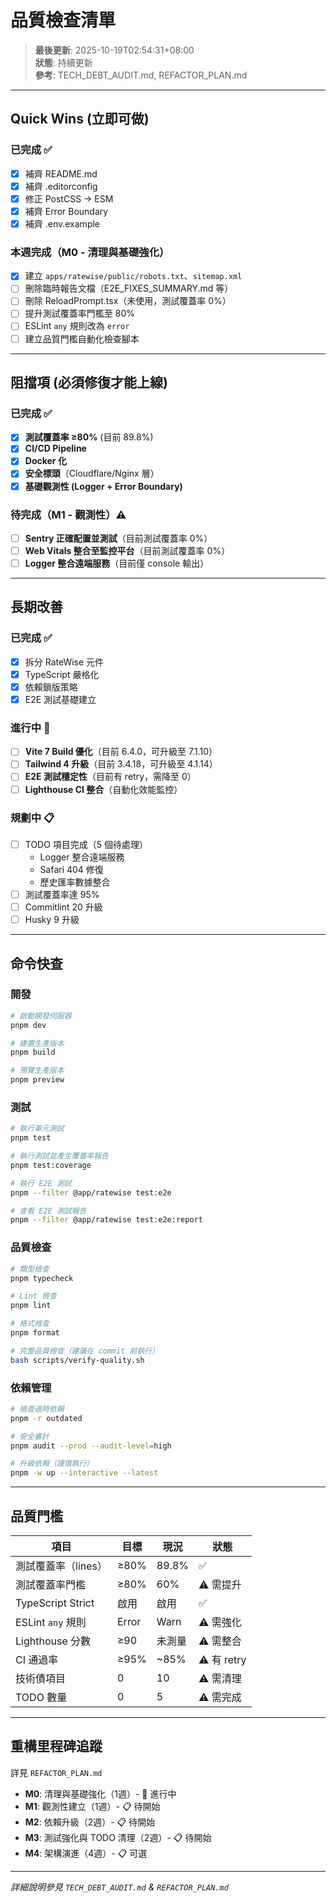 # 品質檢查清單

> **最後更新**: 2025-10-19T02:54:31+08:00  
> **狀態**: 持續更新  
> **參考**: TECH_DEBT_AUDIT.md, REFACTOR_PLAN.md

---

## Quick Wins (立即可做)

### 已完成 ✅

- [x] 補齊 README.md
- [x] 補齊 .editorconfig
- [x] 修正 PostCSS → ESM
- [x] 補齊 Error Boundary
- [x] 補齊 .env.example

### 本週完成（M0 - 清理與基礎強化）

- [x] 建立 `apps/ratewise/public/robots.txt`、`sitemap.xml`
- [ ] 刪除臨時報告文檔（E2E_FIXES_SUMMARY.md 等）
- [ ] 刪除 ReloadPrompt.tsx（未使用，測試覆蓋率 0%）
- [ ] 提升測試覆蓋率門檻至 80%
- [ ] ESLint `any` 規則改為 `error`
- [ ] 建立品質門檻自動化檢查腳本

---

## 阻擋項 (必須修復才能上線)

### 已完成 ✅

- [x] **測試覆蓋率 ≥80%** (目前 89.8%)
- [x] **CI/CD Pipeline**
- [x] **Docker 化**
- [x] **安全標頭**（Cloudflare/Nginx 層）
- [x] **基礎觀測性 (Logger + Error Boundary)**

### 待完成（M1 - 觀測性）⚠️

- [ ] **Sentry 正確配置並測試**（目前測試覆蓋率 0%）
- [ ] **Web Vitals 整合至監控平台**（目前測試覆蓋率 0%）
- [ ] **Logger 整合遠端服務**（目前僅 console 輸出）

---

## 長期改善

### 已完成 ✅

- [x] 拆分 RateWise 元件
- [x] TypeScript 嚴格化
- [x] 依賴鎖版策略
- [x] E2E 測試基礎建立

### 進行中 🔄

- [ ] **Vite 7 Build 優化**（目前 6.4.0，可升級至 7.1.10）
- [ ] **Tailwind 4 升級**（目前 3.4.18，可升級至 4.1.14）
- [ ] **E2E 測試穩定性**（目前有 retry，需降至 0）
- [ ] **Lighthouse CI 整合**（自動化效能監控）

### 規劃中 📋

- [ ] TODO 項目完成（5 個待處理）
  - Logger 整合遠端服務
  - Safari 404 修復
  - 歷史匯率數據整合
- [ ] 測試覆蓋率達 95%
- [ ] Commitlint 20 升級
- [ ] Husky 9 升級

---

## 命令快查

### 開發

```bash
# 啟動開發伺服器
pnpm dev

# 建置生產版本
pnpm build

# 預覽生產版本
pnpm preview
```

### 測試

```bash
# 執行單元測試
pnpm test

# 執行測試並產生覆蓋率報告
pnpm test:coverage

# 執行 E2E 測試
pnpm --filter @app/ratewise test:e2e

# 查看 E2E 測試報告
pnpm --filter @app/ratewise test:e2e:report
```

### 品質檢查

```bash
# 類型檢查
pnpm typecheck

# Lint 檢查
pnpm lint

# 格式檢查
pnpm format

# 完整品質檢查（建議在 commit 前執行）
bash scripts/verify-quality.sh
```

### 依賴管理

```bash
# 檢查過時依賴
pnpm -r outdated

# 安全審計
pnpm audit --prod --audit-level=high

# 升級依賴（謹慎執行）
pnpm -w up --interactive --latest
```

---

## 品質門檻

| 項目                | 目標  | 現況   | 狀態        |
| ------------------- | ----- | ------ | ----------- |
| 測試覆蓋率（lines） | ≥80%  | 89.8%  | ✅          |
| 測試覆蓋率門檻      | ≥80%  | 60%    | ⚠️ 需提升   |
| TypeScript Strict   | 啟用  | 啟用   | ✅          |
| ESLint `any` 規則   | Error | Warn   | ⚠️ 需強化   |
| Lighthouse 分數     | ≥90   | 未測量 | ⚠️ 需整合   |
| CI 通過率           | ≥95%  | ~85%   | ⚠️ 有 retry |
| 技術債項目          | 0     | 10     | ⚠️ 需清理   |
| TODO 數量           | 0     | 5      | ⚠️ 需完成   |

---

## 重構里程碑追蹤

詳見 `REFACTOR_PLAN.md`

- **M0**: 清理與基礎強化（1週）- 🔄 進行中
- **M1**: 觀測性建立（1週）- 📋 待開始
- **M2**: 依賴升級（2週）- 📋 待開始
- **M3**: 測試強化與 TODO 清理（2週）- 📋 待開始
- **M4**: 架構演進（4週）- 📋 可選

---

_詳細說明參見 `TECH_DEBT_AUDIT.md` & `REFACTOR_PLAN.md`_
